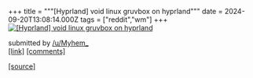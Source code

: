 +++
title = """[Hyprland] void linux gruvbox on hyprland"""
date = 2024-09-20T13:08:14.000Z
tags = ["reddit","wm"]
+++
[![[Hyprland] void linux gruvbox on hyprland](https://preview.redd.it/w79lfjnzqypd1.png?width=640&crop=smart&auto=webp&s=4fbde40afd1934cdd2c28bb51a2a1486a35e244e "[Hyprland] void linux gruvbox on hyprland")](https://www.reddit.com/r/unixporn/comments/1flblcb/hyprland_void_linux_gruvbox_on_hyprland/)

submitted by [/u/Myhem\_](https://www.reddit.com/user/Myhem_)  
[\[link\]](https://i.redd.it/w79lfjnzqypd1.png) [\[comments\]](https://www.reddit.com/r/unixporn/comments/1flblcb/hyprland_void_linux_gruvbox_on_hyprland/)

[[source]](https://www.reddit.com/r/unixporn/comments/1flblcb/hyprland_void_linux_gruvbox_on_hyprland/)
